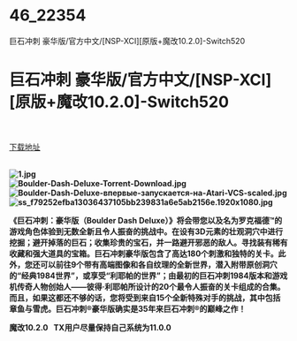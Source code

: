 # 46_22354
巨石冲刺 豪华版/官方中文/[NSP-XCI][原版+魔改10.2.0]-Switch520
# 巨石冲刺 豪华版/官方中文/[NSP-XCI][原版+魔改10.2.0]-Switch520
 <br/></br>
[下载地址](https://www.switch520.cc/article/22354 "下载地址")
<br/></br>

<p><strong><img title="1.jpg" src="https://www.switch520.cc/muke_img/2021_09_13_381106f000ce5.jpg" alt="1.jpg"></strong><br>
<strong><img title="Boulder-Dash-Deluxe-Torrent-Download.jpg" src="https://www.switch520.cc/muke_img/2021_09_13_e6c591d2f8c84.jpg" alt="Boulder-Dash-Deluxe-Torrent-Download.jpg"></strong><br>
<strong><img title="Boulder-Dash-Deluxe-впервые-запускается-на-Atari-VCS-scaled.jpg" src="https://www.switch520.cc/muke_img/2021_09_13_4e2a70b12ad75.jpg" alt="Boulder-Dash-Deluxe-впервые-запускается-на-Atari-VCS-scaled.jpg"></strong><br>
<strong><img title="ss_f79252efba13036437105bb239831a6e5ab2156e.1920x1080.jpg" src="https://www.switch520.cc/muke_img/2021_09_13_9af9b9c41576d.jpg" alt="ss_f79252efba13036437105bb239831a6e5ab2156e.1920x1080.jpg">&nbsp;</strong></p>
<p><strong>《巨石冲刺：豪华版（Boulder Dash Deluxe）》将会带您以及名为罗克福德™的游戏角色体验到无数全新且令人振奋的挑战中。在设有3D元素的壮观洞穴中进行挖掘；避开掉落的巨石；收集珍贵的宝石，并一路避开邪恶的敌人。寻找装有稀有收藏和强大道具的宝箱。巨石冲刺豪华版包含了高达180个刺激和独特的关卡。此外，您还可以前往9个带有高端图像和各自纹理的全新世界，潜入附带原创洞穴的“经典1984世界”，或享受“利耶帕的世界”；由最初的巨石冲刺1984版本和游戏机传奇人物创始人——彼得·利耶帕所设计的20个最令人振奋的关卡组成的合集。而且，如果这都还不够的话，您将受到来自15个全新特殊对手的挑战，其中包括章鱼与雪虎。巨石冲刺®豪华版确实是35年来巨石冲刺®的巅峰之作！</strong></p>
<p><strong>魔改10.2.0 &nbsp;&nbsp;TX用户尽量保持自己系统为11.0.0</strong></p>
